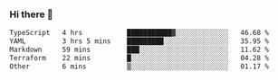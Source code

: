 ### Hi there 👋

<!--START_SECTION:waka-->

```txt
TypeScript   4 hrs           ███████████▓░░░░░░░░░░░░░   46.68 %
YAML         3 hrs 5 mins    █████████░░░░░░░░░░░░░░░░   35.95 %
Markdown     59 mins         ███░░░░░░░░░░░░░░░░░░░░░░   11.62 %
Terraform    22 mins         █░░░░░░░░░░░░░░░░░░░░░░░░   04.28 %
Other        6 mins          ▒░░░░░░░░░░░░░░░░░░░░░░░░   01.17 %
```

<!--END_SECTION:waka-->

<!--
**jerry-shao/jerry-shao** is a ✨ _special_ ✨ repository because its `README.md` (this file) appears on your GitHub profile.

Here are some ideas to get you started:

- 🔭 I’m currently working on ...
- 🌱 I’m currently learning ...
- 👯 I’m looking to collaborate on ...
- 🤔 I’m looking for help with ...
- 💬 Ask me about ...
- 📫 How to reach me: ...
- 😄 Pronouns: ...
- ⚡ Fun fact: ...
-->
